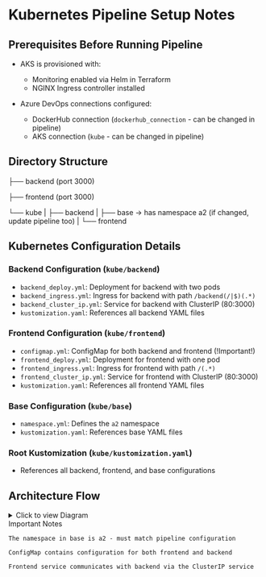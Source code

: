 # Kubernetes Pipeline Setup Notes

## Prerequisites Before Running Pipeline

- AKS is provisioned with:
  - Monitoring enabled via Helm in Terraform
  - NGINX Ingress controller installed

- Azure DevOps connections configured:
  - DockerHub connection (`dockerhub_connection` - can be changed in pipeline)
  - AKS connection (`kube` - can be changed in pipeline)

## Directory Structure
├── backend (port 3000)

├── frontend (port 3000)

└── kube
  |
  ├── backend
  |
  ├── base → has namespace a2 (if changed, update pipeline too)
  |
  └── frontend


## Kubernetes Configuration Details

### Backend Configuration (`kube/backend`)
- `backend_deploy.yml`: Deployment for backend with two pods
- `backend_ingress.yml`: Ingress for backend with path `/backend(/|$)(.*)`
- `backend_cluster_ip.yml`: Service for backend with ClusterIP (80:3000)
- `kustomization.yaml`: References all backend YAML files

### Frontend Configuration (`kube/frontend`)
- `configmap.yml`: ConfigMap for both backend and frontend (!Important!)
- `frontend_deploy.yml`: Deployment for frontend with one pod
- `frontend_ingress.yml`: Ingress for frontend with path `/(.*)`
- `frontend_cluster_ip.yml`: Service for frontend with ClusterIP (80:3000)
- `kustomization.yaml`: References all frontend YAML files

### Base Configuration (`kube/base`)
- `namespace.yml`: Defines the `a2` namespace
- `kustomization.yaml`: References base YAML files

### Root Kustomization (`kube/kustomization.yaml`)
- References all backend, frontend, and base configurations

## Architecture Flow


<details>
<summary>Click to view Diagram</summary>
  
```mermaid
graph TD
    A[User Browser] --> B[NGINX Ingress]
    B --> C[Frontend Ingress /]
    C --> D[Frontend Pod]
    D -->|reads config| E[ConfigMap]
    E -->|backend URL| F[Backend Ingress /backend]
    F --> G[ClusterIP Service]
    G --> H[Backend Pod]
```

</details>
Important Notes

    The namespace in base is a2 - must match pipeline configuration

    ConfigMap contains configuration for both frontend and backend

    Frontend service communicates with backend via the ClusterIP service

